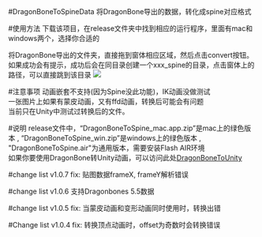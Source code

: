 #DragonBoneToSpineData
将DragonBone导出的数据，转化成spine对应格式

#使用方法
下载该项目，在release文件夹中找到相应的运行程序，里面有mac和windows两个，选择你合适的

将DragonBone导出的文件夹，直接拖到窗体相应区域，然后点击convert按钮。如果成功会有提示，成功后会在同目录创建一个xxx_spine的目录，点击窗体上的路径，可以直接跳到该目录
![](http://git.oschina.net/uploads/images/2016/0828/210846_550b085d_12360.jpeg "")

#注意事项
动画嵌套不支持(因为Spine没此功能)，IK动画没做测试<br/>
一张图片上如果有蒙皮动画，又有ffd动画，转换后可能会有问题<br/>
当前只在Unity中测试过转换后的文件。

#说明
release文件中，“DragonBoneToSpine_mac.app.zip”是mac上的绿色版本 ,  “DragonBoneToSpine_win.zip”是windows上的绿色版本 , "DragonBoneToSpine.air"为通用版本，需要安装Flash AIR环境<br/>
如果你要使用DragonBone转Unity动画，可以访问此处[DragonBoneToUnity](http://git.oschina.net/bingheliefeng/DragonBone_Unity)

#change list v1.0.7
fix: 贴图数据frameX, frameY解析错误

#change list v1.0.6
支持Dragonbones 5.5数据

#change list v1.0.5
fix: 当蒙皮动画和变形动画同时使用时，转换出错

#Change list v1.0.4
fix: 转换顶点动画时，offset为奇数时会转换错误
